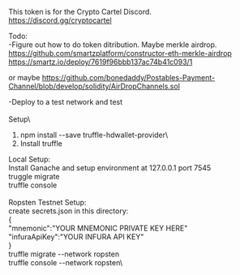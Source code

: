 This token is for the Crypto Cartel Discord.  
https://discord.gg/cryptocartel  
  
Todo:  
-Figure out how to do token ditribution. Maybe merkle airdrop.  
https://github.com/smartzplatform/constructor-eth-merkle-airdrop  
https://smartz.io/deploy/7619f96bbb137ac74b41c093/1  
  

or maybe https://github.com/bonedaddy/Postables-Payment-Channel/blob/develop/solidity/AirDropChannels.sol
  
  
-Deploy to a test network and test\
\
Setup\
1. npm install --save truffle-hdwallet-provider\
2. Install truffle

Local Setup:\
Install Ganache and setup environment at 127.0.0.1 port 7545\
truggle migrate\
truffle console\
\
Ropsten Testnet Setup:\
create secrets.json in this directory:\
{\
    "mnemonic":"YOUR MNEMONIC PRIVATE KEY HERE"\
    "infuraApiKey":"YOUR INFURA API KEY"\
}\
truffle migrate --network ropsten\
truffle console --network ropsten\